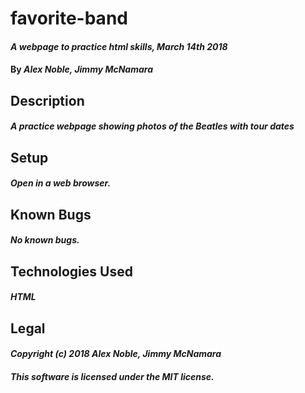 # favorite-band

#### _A webpage to practice html skills, March 14th 2018_

#### By _**Alex Noble, Jimmy McNamara**_

## Description

#### _A practice webpage showing photos of the Beatles with tour dates_

## Setup

#### _Open in a web browser._

## Known Bugs

#### _No known bugs._

## Technologies Used

#### _HTML_

## Legal

#### _Copyright (c) 2018 Alex Noble, Jimmy McNamara_

#### _This software is licensed under the MIT license._
